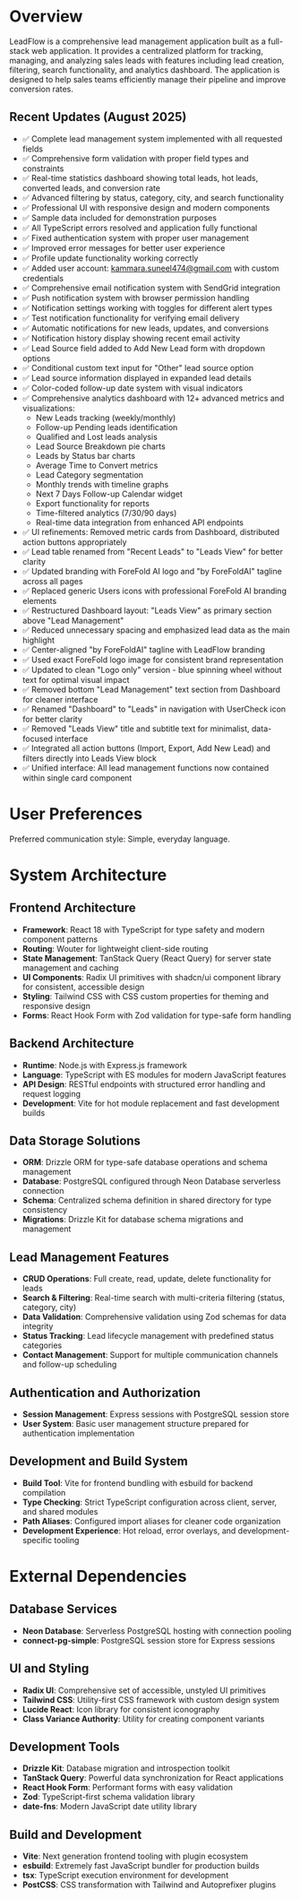# Overview

LeadFlow is a comprehensive lead management application built as a full-stack web application. It provides a centralized platform for tracking, managing, and analyzing sales leads with features including lead creation, filtering, search functionality, and analytics dashboard. The application is designed to help sales teams efficiently manage their pipeline and improve conversion rates.

## Recent Updates (August 2025)
- ✅ Complete lead management system implemented with all requested fields
- ✅ Comprehensive form validation with proper field types and constraints
- ✅ Real-time statistics dashboard showing total leads, hot leads, converted leads, and conversion rate
- ✅ Advanced filtering by status, category, city, and search functionality
- ✅ Professional UI with responsive design and modern components
- ✅ Sample data included for demonstration purposes
- ✅ All TypeScript errors resolved and application fully functional
- ✅ Fixed authentication system with proper user management
- ✅ Improved error messages for better user experience
- ✅ Profile update functionality working correctly
- ✅ Added user account: kammara.suneel474@gmail.com with custom credentials
- ✅ Comprehensive email notification system with SendGrid integration
- ✅ Push notification system with browser permission handling
- ✅ Notification settings working with toggles for different alert types
- ✅ Test notification functionality for verifying email delivery
- ✅ Automatic notifications for new leads, updates, and conversions
- ✅ Notification history display showing recent email activity
- ✅ Lead Source field added to Add New Lead form with dropdown options
- ✅ Conditional custom text input for "Other" lead source option
- ✅ Lead source information displayed in expanded lead details
- ✅ Color-coded follow-up date system with visual indicators
- ✅ Comprehensive analytics dashboard with 12+ advanced metrics and visualizations:
  - New Leads tracking (weekly/monthly)
  - Follow-up Pending leads identification
  - Qualified and Lost leads analysis
  - Lead Source Breakdown pie charts
  - Leads by Status bar charts
  - Average Time to Convert metrics
  - Lead Category segmentation
  - Monthly trends with timeline graphs
  - Next 7 Days Follow-up Calendar widget
  - Export functionality for reports
  - Time-filtered analytics (7/30/90 days)
  - Real-time data integration from enhanced API endpoints
- ✅ UI refinements: Removed metric cards from Dashboard, distributed action buttons appropriately
- ✅ Lead table renamed from "Recent Leads" to "Leads View" for better clarity
- ✅ Updated branding with ForeFold AI logo and "by ForeFoldAI" tagline across all pages
- ✅ Replaced generic Users icons with professional ForeFold AI branding elements
- ✅ Restructured Dashboard layout: "Leads View" as primary section above "Lead Management"
- ✅ Reduced unnecessary spacing and emphasized lead data as the main highlight
- ✅ Center-aligned "by ForeFoldAI" tagline with LeadFlow branding
- ✅ Used exact ForeFold logo image for consistent brand representation
- ✅ Updated to clean "Logo only" version - blue spinning wheel without text for optimal visual impact
- ✅ Removed bottom "Lead Management" text section from Dashboard for cleaner interface
- ✅ Renamed "Dashboard" to "Leads" in navigation with UserCheck icon for better clarity
- ✅ Removed "Leads View" title and subtitle text for minimalist, data-focused interface
- ✅ Integrated all action buttons (Import, Export, Add New Lead) and filters directly into Leads View block
- ✅ Unified interface: All lead management functions now contained within single card component

# User Preferences

Preferred communication style: Simple, everyday language.

# System Architecture

## Frontend Architecture
- **Framework**: React 18 with TypeScript for type safety and modern component patterns
- **Routing**: Wouter for lightweight client-side routing
- **State Management**: TanStack Query (React Query) for server state management and caching
- **UI Components**: Radix UI primitives with shadcn/ui component library for consistent, accessible design
- **Styling**: Tailwind CSS with CSS custom properties for theming and responsive design
- **Forms**: React Hook Form with Zod validation for type-safe form handling

## Backend Architecture
- **Runtime**: Node.js with Express.js framework
- **Language**: TypeScript with ES modules for modern JavaScript features
- **API Design**: RESTful endpoints with structured error handling and request logging
- **Development**: Vite for hot module replacement and fast development builds

## Data Storage Solutions
- **ORM**: Drizzle ORM for type-safe database operations and schema management
- **Database**: PostgreSQL configured through Neon Database serverless connection
- **Schema**: Centralized schema definition in shared directory for type consistency
- **Migrations**: Drizzle Kit for database schema migrations and management

## Lead Management Features
- **CRUD Operations**: Full create, read, update, delete functionality for leads
- **Search & Filtering**: Real-time search with multi-criteria filtering (status, category, city)
- **Data Validation**: Comprehensive validation using Zod schemas for data integrity
- **Status Tracking**: Lead lifecycle management with predefined status categories
- **Contact Management**: Support for multiple communication channels and follow-up scheduling

## Authentication and Authorization
- **Session Management**: Express sessions with PostgreSQL session store
- **User System**: Basic user management structure prepared for authentication implementation

## Development and Build System
- **Build Tool**: Vite for frontend bundling with esbuild for backend compilation
- **Type Checking**: Strict TypeScript configuration across client, server, and shared modules
- **Path Aliases**: Configured import aliases for cleaner code organization
- **Development Experience**: Hot reload, error overlays, and development-specific tooling

# External Dependencies

## Database Services
- **Neon Database**: Serverless PostgreSQL hosting with connection pooling
- **connect-pg-simple**: PostgreSQL session store for Express sessions

## UI and Styling
- **Radix UI**: Comprehensive set of accessible, unstyled UI primitives
- **Tailwind CSS**: Utility-first CSS framework with custom design system
- **Lucide React**: Icon library for consistent iconography
- **Class Variance Authority**: Utility for creating component variants

## Development Tools
- **Drizzle Kit**: Database migration and introspection toolkit
- **TanStack Query**: Powerful data synchronization for React applications
- **React Hook Form**: Performant forms with easy validation
- **Zod**: TypeScript-first schema validation library
- **date-fns**: Modern JavaScript date utility library

## Build and Development
- **Vite**: Next generation frontend tooling with plugin ecosystem
- **esbuild**: Extremely fast JavaScript bundler for production builds
- **tsx**: TypeScript execution environment for development
- **PostCSS**: CSS transformation with Tailwind and Autoprefixer plugins